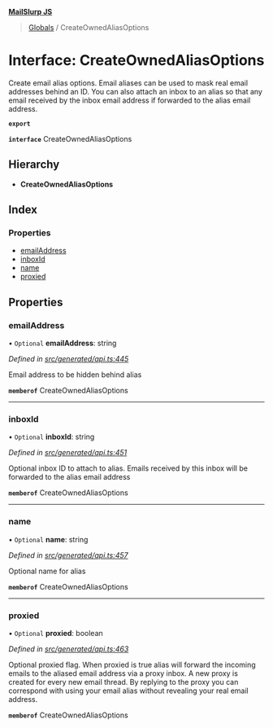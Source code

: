 **[MailSlurp JS](../README.md)**

> [Globals](../README.md) / CreateOwnedAliasOptions

# Interface: CreateOwnedAliasOptions

Create email alias options. Email aliases can be used to mask real email addresses behind an ID. You can also attach an inbox to an alias so that any email received by the inbox email address if forwarded to the alias email address.

**`export`** 

**`interface`** CreateOwnedAliasOptions

## Hierarchy

* **CreateOwnedAliasOptions**

## Index

### Properties

* [emailAddress](createownedaliasoptions.md#emailaddress)
* [inboxId](createownedaliasoptions.md#inboxid)
* [name](createownedaliasoptions.md#name)
* [proxied](createownedaliasoptions.md#proxied)

## Properties

### emailAddress

• `Optional` **emailAddress**: string

*Defined in [src/generated/api.ts:445](https://github.com/mailslurp/mailslurp-client/blob/f5ab9d3/src/generated/api.ts#L445)*

Email address to be hidden behind alias

**`memberof`** CreateOwnedAliasOptions

___

### inboxId

• `Optional` **inboxId**: string

*Defined in [src/generated/api.ts:451](https://github.com/mailslurp/mailslurp-client/blob/f5ab9d3/src/generated/api.ts#L451)*

Optional inbox ID to attach to alias. Emails received by this inbox will be forwarded to the alias email address

**`memberof`** CreateOwnedAliasOptions

___

### name

• `Optional` **name**: string

*Defined in [src/generated/api.ts:457](https://github.com/mailslurp/mailslurp-client/blob/f5ab9d3/src/generated/api.ts#L457)*

Optional name for alias

**`memberof`** CreateOwnedAliasOptions

___

### proxied

• `Optional` **proxied**: boolean

*Defined in [src/generated/api.ts:463](https://github.com/mailslurp/mailslurp-client/blob/f5ab9d3/src/generated/api.ts#L463)*

Optional proxied flag. When proxied is true alias will forward the incoming emails to the aliased email address via a proxy inbox. A new proxy is created for every new email thread. By replying to the proxy you can correspond with using your email alias without revealing your real email address.

**`memberof`** CreateOwnedAliasOptions
